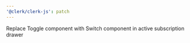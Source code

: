```yaml
---
'@clerk/clerk-js': patch
---
```


Replace Toggle component with Switch component in active subscription drawer
